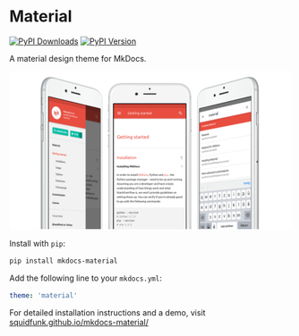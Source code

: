 # Material

[![PyPI Downloads][pypi-dl-image]][pypi-dl-link]
[![PyPI Version][pypi-v-image]][pypi-v-link]

A material design theme for MkDocs.

![iOS](docs/images/screen.png)

Install with `pip`:

``` sh
pip install mkdocs-material
```

Add the following line to your `mkdocs.yml`:

``` yaml
theme: 'material'
```

For detailed installation instructions and a demo, visit [squidfunk.github.io/mkdocs-material/](http://squidfunk.github.io/mkdocs-material/)

[pypi-dl-image]: https://img.shields.io/pypi/dm/mkdocs-material.png
[pypi-dl-link]: https://pypi.python.org/pypi/mkdocs-material
[pypi-v-image]: https://img.shields.io/pypi/v/mkdocs-material.png
[pypi-v-link]: https://pypi.python.org/pypi/mkdocs-material